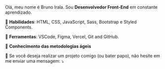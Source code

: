 Olá, meu nome é Bruno Irala. Sou **Desenvolvedor Front-End** em constante aprendizado.

🦄 **Habilidades**: HTML, CSS, JavaScript, Sass, Bootstrap e Styled Components.

💼 **Ferramentas**: VSCode, Figma, Vercel, Git and GitHub.

🧠 **Conhecimento das metodologias ágeis**

💌 Se você deseja realizar um projeto comigo (ou bater papo), não hesite em me enviar uma mensagem: ⤵️
